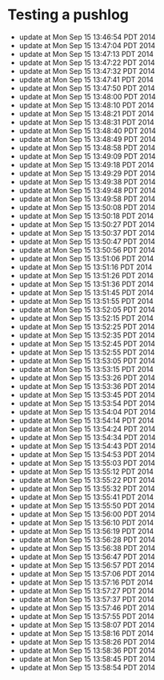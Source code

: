 # Testing a pushlog

* update at Mon Sep 15 13:46:54 PDT 2014
* update at Mon Sep 15 13:47:04 PDT 2014
* update at Mon Sep 15 13:47:13 PDT 2014
* update at Mon Sep 15 13:47:22 PDT 2014
* update at Mon Sep 15 13:47:32 PDT 2014
* update at Mon Sep 15 13:47:41 PDT 2014
* update at Mon Sep 15 13:47:50 PDT 2014
* update at Mon Sep 15 13:48:00 PDT 2014
* update at Mon Sep 15 13:48:10 PDT 2014
* update at Mon Sep 15 13:48:21 PDT 2014
* update at Mon Sep 15 13:48:31 PDT 2014
* update at Mon Sep 15 13:48:40 PDT 2014
* update at Mon Sep 15 13:48:49 PDT 2014
* update at Mon Sep 15 13:48:58 PDT 2014
* update at Mon Sep 15 13:49:09 PDT 2014
* update at Mon Sep 15 13:49:18 PDT 2014
* update at Mon Sep 15 13:49:29 PDT 2014
* update at Mon Sep 15 13:49:38 PDT 2014
* update at Mon Sep 15 13:49:48 PDT 2014
* update at Mon Sep 15 13:49:58 PDT 2014
* update at Mon Sep 15 13:50:08 PDT 2014
* update at Mon Sep 15 13:50:18 PDT 2014
* update at Mon Sep 15 13:50:27 PDT 2014
* update at Mon Sep 15 13:50:37 PDT 2014
* update at Mon Sep 15 13:50:47 PDT 2014
* update at Mon Sep 15 13:50:56 PDT 2014
* update at Mon Sep 15 13:51:06 PDT 2014
* update at Mon Sep 15 13:51:16 PDT 2014
* update at Mon Sep 15 13:51:26 PDT 2014
* update at Mon Sep 15 13:51:36 PDT 2014
* update at Mon Sep 15 13:51:45 PDT 2014
* update at Mon Sep 15 13:51:55 PDT 2014
* update at Mon Sep 15 13:52:05 PDT 2014
* update at Mon Sep 15 13:52:15 PDT 2014
* update at Mon Sep 15 13:52:25 PDT 2014
* update at Mon Sep 15 13:52:35 PDT 2014
* update at Mon Sep 15 13:52:45 PDT 2014
* update at Mon Sep 15 13:52:55 PDT 2014
* update at Mon Sep 15 13:53:05 PDT 2014
* update at Mon Sep 15 13:53:15 PDT 2014
* update at Mon Sep 15 13:53:26 PDT 2014
* update at Mon Sep 15 13:53:36 PDT 2014
* update at Mon Sep 15 13:53:45 PDT 2014
* update at Mon Sep 15 13:53:54 PDT 2014
* update at Mon Sep 15 13:54:04 PDT 2014
* update at Mon Sep 15 13:54:14 PDT 2014
* update at Mon Sep 15 13:54:24 PDT 2014
* update at Mon Sep 15 13:54:34 PDT 2014
* update at Mon Sep 15 13:54:43 PDT 2014
* update at Mon Sep 15 13:54:53 PDT 2014
* update at Mon Sep 15 13:55:03 PDT 2014
* update at Mon Sep 15 13:55:12 PDT 2014
* update at Mon Sep 15 13:55:22 PDT 2014
* update at Mon Sep 15 13:55:32 PDT 2014
* update at Mon Sep 15 13:55:41 PDT 2014
* update at Mon Sep 15 13:55:50 PDT 2014
* update at Mon Sep 15 13:56:00 PDT 2014
* update at Mon Sep 15 13:56:10 PDT 2014
* update at Mon Sep 15 13:56:19 PDT 2014
* update at Mon Sep 15 13:56:28 PDT 2014
* update at Mon Sep 15 13:56:38 PDT 2014
* update at Mon Sep 15 13:56:47 PDT 2014
* update at Mon Sep 15 13:56:57 PDT 2014
* update at Mon Sep 15 13:57:06 PDT 2014
* update at Mon Sep 15 13:57:16 PDT 2014
* update at Mon Sep 15 13:57:27 PDT 2014
* update at Mon Sep 15 13:57:37 PDT 2014
* update at Mon Sep 15 13:57:46 PDT 2014
* update at Mon Sep 15 13:57:55 PDT 2014
* update at Mon Sep 15 13:58:07 PDT 2014
* update at Mon Sep 15 13:58:16 PDT 2014
* update at Mon Sep 15 13:58:26 PDT 2014
* update at Mon Sep 15 13:58:36 PDT 2014
* update at Mon Sep 15 13:58:45 PDT 2014
* update at Mon Sep 15 13:58:54 PDT 2014
